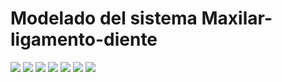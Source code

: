 # Modelado del sistema Maxilar-ligamento-diente

![](https://oicampo-uao.github.io/academics/images/dent1.jpg)
![](https://oicampo-uao.github.io/academics/images/dent2.jpg)
![](https://oicampo-uao.github.io/academics/images/dent3.jpg)
![](https://oicampo-uao.github.io/academics/images/dent4.jpg)
![](https://oicampo-uao.github.io/academics/images/dent5.jpg)
![](https://oicampo-uao.github.io/academics/images/dent6.jpg)
![](https://oicampo-uao.github.io/academics/images/dent7.jpg)